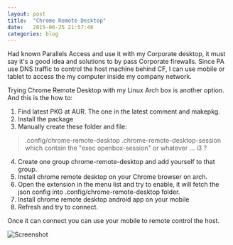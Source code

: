 ```yaml
---
layout: post
title:  "Chrome Remote Desktop"
date:   2015-06-25 21:57:48
categories: blog
---
```


Had known Parallels Access and use it with my Corporate desktop, it must say it's a good idea and solutions to by pass Corporate firewalls. Since PA use DNS traffic to control the host machine behind CF, I can use mobile or tablet to access the my computer inside my company network.

Trying Chrome Remote Desktop with my Linux Arch box is another option. And this is the how to:

1. Find latest PKG at AUR. The one in the latest comment and makepkg.
2. Install the package
3. Manually create these folder and file:
>.config/chrome-remote-desktop
>.chrome-remote-desktop-session which contain the "exec openbox-session" or whatever ... i3 ?

4. Create one group chrome-remote-desktop and add yourself to that group.
5. Install chrome remote desktop on your Chrome browser on arch.
6. Open the extension in the menu list and try to enable, it will fetch the json config into .config/chrome-remote-desktop folder. 
7. Install chrome remote desktop android app on your mobile
8. Refresh and try to connect.

Once it can connect you can use your mobile to remote control the host.

![Screenshot](https://lh4.googleusercontent.com/yMp4NzZM7tmsM09FVeDUh7LUgJ622Tx592_ewbZQHrIwhtgl8aQovNyPXzBOZwpElvS-HJkEC0EoIRc=w1256-h587-rw  "Connect")